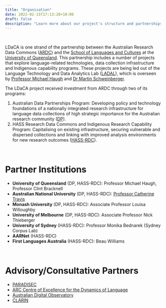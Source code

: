 ```yaml
---
title: "Organisation"
date: 2022-02-15T17:13:28+10:00
draft: false
description: "Learn more about our project's structure and partnerships. "
---
```


<br>

LDaCA is one strand of the partnership between the Australian Research Data Commons ([ARDC](https://ardc.edu.au/)) and the [School of Languages and Cultures](https://languages-cultures.uq.edu.au/) at the [University of Queensland](https://www.uq.edu.au/). This partnership includes a number of projects that explore language-related technologies, data collection infrastructure and Indigenous capability programs. These projects are being led out of the Language Technology and Data Analytics Lab ([LADAL](https://slcladal.github.io/index.html)), which is overseen by [Professor Michael Haugh](https://languages-cultures.uq.edu.au/profile/1498/michael-haugh) and [Dr Martin Schweinberger](https://languages-cultures.uq.edu.au/profile/4295/martin-schweinberger).

The LDaCA project received investment from ARDC through two of its programs:

1. Australian Data Partnerships Program: Developing policy and technology foundations of a nationally integrated research infrastructure for language data collections of high strategic importance for the Australian research community ([DP](https://ardc.edu.au/project/language-data-commons-of-australia-ldaca/)).
2. HASS Research Data Commons and Indigenous Research Capability Program: Capitalising on existing infrastructure, securing vulnerable and dispersed collections and linking with improved analysis environments for new research outcomes ([HASS-RDC](https://ardc.edu.au/news/announcing-3-successful-projects-ardc-hass-rdc/)).

<br>

# Partner Institutions

- **University of Queensland** (DP, HASS-RDC): Professor Michael Haugh, Professor Clint Bracknell
- **Australian National University** (DP, HASS-RDC): [Professor Catherine Travis](https://researchers.anu.edu.au/researchers/travis-ce)
- **Monash University** (DP, HASS-RDC): Associate Professor Louisa Willoughby
- **University of Melbourne** (DP, HASS-RDC): Associate Professor Nick Thieberger
- **University of Sydney** (HASS-RDC): Professor Monika Bednarek (Sydney Corpus Lab)
- **AARNet** (HASS-RDC)
- **First Languages Australia** (HASS-RDC): Beau Williams

<br>

# Advisory/Consultative Partners

- [PARADISEC](https://www.paradisec.org.au)
- [ARC Centre of Excellence for the Dynamics of Language](https://legacy.dynamicsoflanguage.edu.au/)
- [Australian Digital Observatory](https://www.digitalobservatory.net.au/)
- [CLARIN](https://www.clarin.eu)

<br>